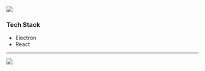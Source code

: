 ![](https://i.imgur.com/suFeP31.png)

### Tech Stack
- Electron
- React

---
![](https://i.imgur.com/5d7Pcf4.png)
